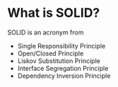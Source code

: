 # What is SOLID?

SOLID is an acronym from

* Single Responsibility Principle
* Open/Closed Principle
* Liskov Substitution Principle
* Interface Segregation Principle
* Dependency Inversion Principle



